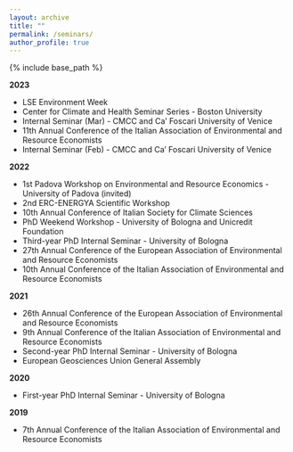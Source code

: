 ```yaml
---
layout: archive
title: ""
permalink: /seminars/
author_profile: true
---
```


{% include base_path %}

**2023**

- LSE Environment Week
- Center for Climate and Health Seminar Series - Boston University
- Internal Seminar (Mar) - CMCC and Ca’ Foscari University of Venice
- 11th Annual Conference of the Italian Association of Environmental and Resource Economists
- Internal Seminar (Feb) - CMCC and Ca’ Foscari University of Venice

**2022**

- 1st Padova Workshop on Environmental and Resource Economics - University of Padova (invited)
- 2nd ERC-ENERGYA Scientific Workshop
- 10th Annual Conference of Italian Society for Climate Sciences
- PhD Weekend Workshop - University of Bologna and Unicredit Foundation
- Third-year PhD Internal Seminar - University of Bologna
- 27th Annual Conference of the European Association of Environmental and Resource Economists
- 10th Annual Conference of the Italian Association of Environmental and Resource Economists

**2021**

- 26th Annual Conference of the European Association of Environmental and Resource Economists
- 9th Annual Conference of the Italian Association of Environmental and Resource Economists
- Second-year PhD Internal Seminar - University of Bologna
- European Geosciences Union General Assembly

**2020**

- First-year PhD Internal Seminar - University of Bologna

**2019**

- 7th Annual Conference of the Italian Association of Environmental and Resource Economists


